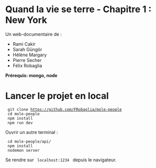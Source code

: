 # Quand la vie se terre - Chapitre 1 : New York

Un web-documentaire de :

<ul>
  <li> Rami Cakir </li>
  <li> Sarah Güngör </li>
  <li> Hélène Margary </li>
  <li> Pierre Secher </li>
  <li> Félix Robaglia </li>
</ul>

<strong> Prérequis: mongo, node </strong>

# Lancer le projet en local

<code> git clone https://github.com/FRobaglia/mole-people</code>
<br>
<code> cd mole-people </code>
<br>
<code> npm install </code>
<br>
<code> npm run dev </code>
<br>

Ouvrir un autre terminal : 

<code> cd mole-people/api/ </code>
<br>
<code> npm install </code>
<br>
<code> nodemon server </code>

Se rendre sur <code> localhost:1234 </code> depuis le navigateur.

